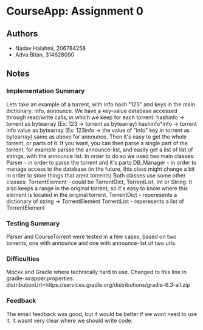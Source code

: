 # CourseApp: Assignment 0

## Authors
* Nadav Halahmi, 206784258
* Adva Bitan, 314628090

## Notes

### Implementation Summary
Lets take an example of a torrent, with info hash "123" and keys in the main dictionary: info, announce.
We have a key-value database accessed through read/write calls, in which we keep for each torrent:
hashinfo -> torrent as bytearray (Ex: 123 -> torrent as bytearray)
hashinfo^info -> torrent info value as bytearray (Ex: 123info -> the value of "info" key in torrent as bytearray)
same as above for announce.
Then it's easy to get the whole torrent, or parts of it. If you want, you can then parse a single part of the torrent,
for example parsse the announce-list, and easily get a list of list of strings, with the announce list.
In order to do so we used two main classes:
Parser - in order to parse the torrent and it's parts
DB_Manager - in order to manage access to the database (in the future, this class might change a bit
in order to store things that arent torrents)
Both classes use some other classes:
TorrentElement - could be TorrentDict, TorrentList, Int or String. It also keeps a range in the original torrent,
so it's easy to know where this element is located in the original torrent.
TorrentDict - reperesents a dictionary of string -> TorrentElement
TorrentList - reperesents a list of TorrentElement

### Testing Summary
Parser and CourseTorrent were tested in a few cases, based on two torrents, one with announce and one with announce-list of two urls.

### Difficulties
Mockk and Gradle where technically hard to use. 
Changed to this line in gradle-wrapper.properties: distributionUrl=https\://services.gradle.org/distributions/gradle-6.3-all.zip

### Feedback
The email feedback was good, but it would be better if we wont need to use it.
It wasnt very clear where we should write code.
